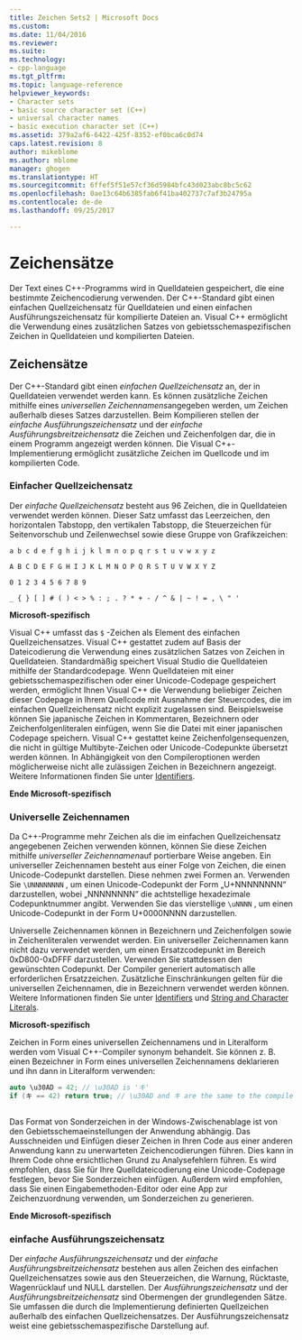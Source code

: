 ```yaml
---
title: Zeichen Sets2 | Microsoft Docs
ms.custom: 
ms.date: 11/04/2016
ms.reviewer: 
ms.suite: 
ms.technology:
- cpp-language
ms.tgt_pltfrm: 
ms.topic: language-reference
helpviewer_keywords:
- Character sets
- basic source character set (C++)
- universal character names
- basic execution character set (C++)
ms.assetid: 379a2af6-6422-425f-8352-ef0bca6c0d74
caps.latest.revision: 8
author: mikeblome
ms.author: mblome
manager: ghogen
ms.translationtype: HT
ms.sourcegitcommit: 6ffef5f51e57cf36d5984bfc43d023abc8bc5c62
ms.openlocfilehash: 0ae13c64b6385fab6f41ba402737c7af3b24795a
ms.contentlocale: de-de
ms.lasthandoff: 09/25/2017

---
```

# <a name="character-sets"></a>Zeichensätze
Der Text eines C++-Programms wird in Quelldateien gespeichert, die eine bestimmte Zeichencodierung verwenden. Der C++-Standard gibt einen einfachen Quellzeichensatz für Quelldateien und einen einfachen Ausführungszeichensatz für kompilierte Dateien an. Visual C++ ermöglicht die Verwendung eines zusätzlichen Satzes von gebietsschemaspezifischen Zeichen in Quelldateien und kompilierten Dateien.  
  
## <a name="character-sets"></a>Zeichensätze  
 Der C++-Standard gibt einen *einfachen Quellzeichensatz* an, der in Quelldateien verwendet werden kann. Es können zusätzliche Zeichen mithilfe eines *universellen Zeichennamens*angegeben werden, um Zeichen außerhalb dieses Satzes darzustellen. Beim Kompilieren stellen der *einfache Ausführungszeichensatz* und der *einfache Ausführungsbreitzeichensatz* die Zeichen und Zeichenfolgen dar, die in einem Programm angezeigt werden können. Die Visual C++-Implementierung ermöglicht zusätzliche Zeichen im Quellcode und im kompilierten Code.  
  
### <a name="basic-source-character-set"></a>Einfacher Quellzeichensatz  
 Der *einfache Quellzeichensatz* besteht aus 96 Zeichen, die in Quelldateien verwendet werden können. Dieser Satz umfasst das Leerzeichen, den horizontalen Tabstopp, den vertikalen Tabstopp, die Steuerzeichen für Seitenvorschub und Zeilenwechsel sowie diese Gruppe von Grafikzeichen:  
  
 `a b c d e f g h i j k l m n o p q r s t u v w x y z`  
  
 `A B C D E F G H I J K L M N O P Q R S T U V W X Y Z`  
  
 `0 1 2 3 4 5 6 7 8 9`  
  
 `_ { } [ ] # ( ) < > % : ; . ? * + - / ^ & | ~ ! = , \ " '`  
  
 **Microsoft-spezifisch**  
  
 Visual C++ umfasst das `$` -Zeichen als Element des einfachen Quellzeichensatzes. Visual C++ gestattet zudem auf Basis der Dateicodierung die Verwendung eines zusätzlichen Satzes von Zeichen in Quelldateien. Standardmäßig speichert Visual Studio die Quelldateien mithilfe der Standardcodepage. Wenn Quelldateien mit einer gebietsschemaspezifischen oder einer Unicode-Codepage gespeichert werden, ermöglicht Ihnen Visual C++ die Verwendung beliebiger Zeichen dieser Codepage in Ihrem Quellcode mit Ausnahme der Steuercodes, die im einfachen Quellzeichensatz nicht explizit zugelassen sind. Beispielsweise können Sie japanische Zeichen in Kommentaren, Bezeichnern oder Zeichenfolgenliteralen einfügen, wenn Sie die Datei mit einer japanischen Codepage speichern. Visual C++ gestattet keine Zeichenfolgensequenzen, die nicht in gültige Multibyte-Zeichen oder Unicode-Codepunkte übersetzt werden können. In Abhängigkeit von den Compileroptionen werden möglicherweise nicht alle zulässigen Zeichen in Bezeichnern angezeigt. Weitere Informationen finden Sie unter [Identifiers](../cpp/identifiers-cpp.md).  
  
 **Ende Microsoft-spezifisch**  
  
### <a name="universal-character-names"></a>Universelle Zeichennamen  
 Da C++-Programme mehr Zeichen als die im einfachen Quellzeichensatz angegebenen Zeichen verwenden können, können Sie diese Zeichen mithilfe *universeller Zeichennamen*auf portierbare Weise angeben. Ein universeller Zeichennamen besteht aus einer Folge von Zeichen, die einen Unicode-Codepunkt darstellen.  Diese nehmen zwei Formen an. Verwenden Sie `\UNNNNNNNN` , um einen Unicode-Codepunkt der Form „U+NNNNNNNN“ darzustellen, wobei „NNNNNNNN“ die achtstellige hexadezimale Codepunktnummer angibt. Verwenden Sie das vierstellige `\uNNNN` , um einen Unicode-Codepunkt in der Form U+0000NNNN darzustellen.  
  
 Universelle Zeichennamen können in Bezeichnern und Zeichenfolgen sowie in Zeichenliteralen verwendet werden. Ein universeller Zeichennamen kann nicht dazu verwendet werden, um einen Ersatzcodepunkt im Bereich 0xD800-0xDFFF darzustellen. Verwenden Sie stattdessen den gewünschten Codepunkt. Der Compiler generiert automatisch alle erforderlichen Ersatzzeichen. Zusätzliche Einschränkungen gelten für die universellen Zeichennamen, die in Bezeichnern verwendet werden können. Weitere Informationen finden Sie unter [Identifiers](../cpp/identifiers-cpp.md) und [String and Character Literals](../cpp/string-and-character-literals-cpp.md).  
  
 **Microsoft-spezifisch**  
  
 Zeichen in Form eines universellen Zeichennamens und in Literalform werden vom Visual C++-Compiler synonym behandelt. Sie können z. B. einen Bezeichner in Form eines universellen Zeichennamens deklarieren und ihn dann in Literalform verwenden:  
  
```cpp  
auto \u30AD = 42; // \u30AD is 'キ'  
if (キ == 42) return true; // \u30AD and キ are the same to the compiler  
  
```  
  
 Das Format von Sonderzeichen in der Windows-Zwischenablage ist von den Gebietsschemaeinstellungen der Anwendung abhängig. Das Ausschneiden und Einfügen dieser Zeichen in Ihren Code aus einer anderen Anwendung kann zu unerwarteten Zeichencodierungen führen. Dies kann in Ihrem Code ohne ersichtlichen Grund zu Analysefehlern führen. Es wird empfohlen, dass Sie für Ihre Quelldateicodierung eine Unicode-Codepage festlegen, bevor Sie Sonderzeichen einfügen. Außerdem wird empfohlen, dass Sie einen Eingabemethoden-Editor oder eine App zur Zeichenzuordnung verwenden, um Sonderzeichen zu generieren.  
  
 **Ende Microsoft-spezifisch**  
  
### <a name="basic-execution-character-set"></a>einfache Ausführungszeichensatz  
 Der *einfache Ausführungszeichensatz* und der *einfache Ausführungsbreitzeichensatz* bestehen aus allen Zeichen des einfachen Quellzeichensatzes sowie aus den Steuerzeichen, die Warnung, Rücktaste, Wagenrücklauf und NULL darstellen.   Der *Ausführungszeichensatz* und der *Ausführungsbreitzeichensatz* sind Obermengen der grundlegenden Sätze. Sie umfassen die durch die Implementierung definierten Quellzeichen außerhalb des einfachen Quellzeichensatzes. Der Ausführungszeichensatz weist eine gebietsschemaspezifische Darstellung auf.
